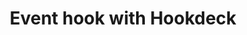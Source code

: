 ---
title: Event hook with Hookdeck
excerpt: How to demonstrate an event hook using Hookdeck
layout: Guides
sections:
- main
---